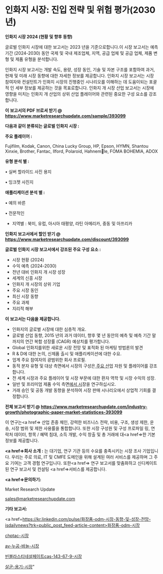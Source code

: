 # 인화지 시장: 진입 전략 및 위험 평가(2030년)

<strong>인화지 시장 2024 (현황 및 향후 동향)</strong>

글로벌 인화지 시장에 대한 보고서는 2023 년을 기준으로합니다.이 시장 보고서는 예측 기간 (2024-2030) 동안 국제 및 국내 제조업체, 지역, 공급 업체 및 공급 업체, 제품 변형 및 제품 유형을 분석합니다.

인화지 시장 보고서는 개발 속도, 용량, 성장 동인, 기술 및 자본 구조를 포함하여 과거, 현재 및 미래 시장 동향에 대한 자세한 정보를 제공합니다. 인화지 시장 보고서는 시장 참여자와 컨설턴트가 인화지 시장의 진행중인 시나리오를 이해하는 데 도움이되는 포괄적 인 세부 정보를 제공하는 것을 목표로합니다. 인화지 개 시장 산업 보고서는 시장에 영향을 미치는 인화지 개 산업의 상위 산업 플레이어와 관련된 중요한 구성 요소를 강조합니다.



<strong>이 보고서의 PDF 브로셔 받기 @ <a href=https://www.marketresearchupdate.com/sample/393099>https://www.marketresearchupdate.com/sample/393099</a></strong>



<strong>다음과 같이 분류되는 글로벌 인화지 시장 :</strong>



<strong>주요 플레이어 :</strong>

Fujifilm, Kodak, Canon, China Lucky Group, HP, Epson, HYMN, Shantou Xinxie, Brother, Fantac, Ilford, Polaroid, Hahnemle, FOMA BOHEMIA, ADOX



<strong>유형 분석 별 :</strong>

• 실버 할라이드 사진 용지

• 잉크젯 사진지



<strong>애플리케이션 분석 별 :</strong>

• 예의 바른

• 전문적인

<ul>
  <li>지역별 : 북미, 유럽, 아시아 태평양, 라틴 아메리카, 중동 및 아프리카</li>
</ul>


<strong>인화지 보고서에서 할인 받기 @ <a href=https://www.marketresearchupdate.com/discount/393099>https://www.marketresearchupdate.com/discount/393099</a></strong>



<strong>글로벌 인화지 시장 보고서에서 강조된 주요 구성 요소 :</strong>
<ul>
  <li>시장 현황 (2024)</li>
  <li>수익 예측 (2024-2030)</li>
  <li>전년 대비 인화지 개 시장 성장</li>
  <li>세계의 신흥 시장</li>
  <li>인화지 개 시장의 상위 기업</li>
  <li>주요 시장 동인</li>
  <li>최신 시장 동향</li>
  <li>주요 과제</li>
  <li>지리적 해부</li>
</ul>


<strong>이 보고서는 다음을 제공합니다.</strong>
<ul>
  <li>인화지의 글로벌 시장에 대한 심층적 개요.</li>
  <li>글로벌 산업 동향, 2015 년의 과거 데이터, 향후 몇 년 동안의 예측 및 예측 기간 말까지의 연간 복합 성장률 (CAGR) 예상치를 평가합니다.</li>
  <li>Global 인화지를위한 새로운 시장 전망 및 표적화 된 마케팅 방법론의 발견</li>
  <li>R &amp; D에 대한 논의, 신제품 출시 및 애플리케이션에 대한 수요.</li>
  <li>업계 주요 참여자의 광범위한 회사 프로필.</li>
  <li>동적 분자 유형 및 대상 측면에서 시장의 구성은<a href=> 주요 산</a>업 자원 및 플레이어를 강조합니다.</li>
  <li>전 세계 시장과 주요 플레이어 및 시장 부문에 대한 환자 역학 및 시장 수익의 성장.</li>
  <li>일반 및 프리미엄 제품 수익 측면<a href=>에서 시</a>장을 연구하십시오.</li>
  <li>거래 승인 및 공동 개발 동향을 분석하여 시장 판매 시나리오에서 상업적 기회를 결정합니다.</li>
</ul>



<strong>전체 보고서 받기 @ <a href=https://www.marketresearchupdate.com/industry-growth/photographic-paper-market-statistices-393099>https://www.marketresearchupdate.com/industry-growth/photographic-paper-market-statistices-393099</a></strong>

이 연구는<a href=> 산업 존중</a> 체인, 강력한 비즈니스 전략, 비용, 구조, 생성 제한, 운송, 시장 범위 및 제한 사용률을 통합합니다. 또한 시장 구성원 및 구성 프로파일 링, 연락처 데이터, 항목 / 혜택 침대, 소득 개발, 수익 창출 및 총 거래에 대<a href=>한 기본 </a>정보를 제공합니다.



<strong><a href=>회사 소</a>개 :</strong>
는 대기업, 연구 기관 등의 수요를 충족시키는 시장 조사 기업입니다. 우리는 주로 의료, IT 및 CMFE 도메인을 위해 설계된 여러 서비스를 제공하며 그 주요 기여는 고객 경험 연구입니다. 또한<a href=> 연구 보</a>고서를 맞춤화하고 신디케이트 된 연구 보고서 및 컨설팅 <a href=>서비스</a>를 제공합니다.



<strong><a href=>문의하기:</a></strong>

Market Research Update

sales@marketresearchupdate.com



<strong>기타 보고서:</strong>

<a href=https://kr.linkedin.com/pulse/화장품-odm-시장-동향-및-성장-전망-isdailynews?trk=public_post_feed-article-content>화장품-odm-시장</a>

<a href=https://www.linkedin.com/pulse/chptac-시장-진입-전략-및-위험-평가2029년-trend-tracking-tips-360-analysis/>chptac-시장</a>

<a href=https://www.linkedin.com/pulse/av-누공-바늘-시장-경쟁-분석-및-성장-잠재력-2029-market-matrix-musings-analysis-r2rnf/>av-누공-바늘-시장</a>

<a href=https://www.linkedin.com/pulse/빈블라스티네설페이트cas-143-67-9-시장-진입-전략-및-위험-평가2029년-tbakf/>빈블라스티네설페이트cas-143-67-9-시장</a>

<a href=https://www.linkedin.com/pulse/살균-용기-시장-진입-전략-및-위험-평가2030년-trendsetters-talk-360-analysis-bqkpf/>살균-용기-시장</a>"
